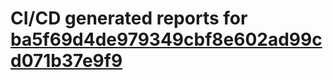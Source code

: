 # CI/CD generated reports for [ba5f69d4de979349cbf8e602ad99cd071b37e9f9](https://github.com/hydephp/develop/commit/ba5f69d4de979349cbf8e602ad99cd071b37e9f9)

